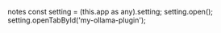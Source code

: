 notes
      const setting = (this.app as any).setting;
      setting.open();
      setting.openTabById('my-ollama-plugin');